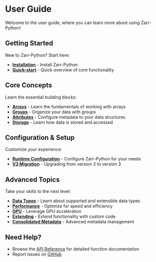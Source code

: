 # User Guide

Welcome to the user guide, where you can learn more about using Zarr-Python!

## Getting Started

New to Zarr-Python? Start here:

- **[Installation](installation.md)** - Install Zarr-Python
- **[Quick-start](../quick-start.md)** - Quick overview of core functionality

## Core Concepts

Learn the essential building blocks:

- **[Arrays](arrays.md)** - Learn the fundamentals of working with arrays
- **[Groups](groups.md)** - Organize your data with groups
- **[Attributes](attributes.md)** - Configure metadata to your data structures
- **[Storage](storage.md)** - Learn how data is stored and accessed

## Configuration & Setup

Customize your experience:

- **[Runtime Configuration](config.md)** - Configure Zarr-Python for your needs
- **[V3 Migration](v3_migration.md)** - Upgrading from version 2 to version 3

## Advanced Topics

Take your skills to the next level:

- **[Data Types](data_types.md)** - Learn about supported and extensible data types
- **[Performance](performance.md)** - Optimize for speed and efficiency
- **[GPU](gpu.md)** - Leverage GPU acceleration
- **[Extending](extending.md)** - Extend functionality with custom code
- **[Consolidated Metadata](consolidated_metadata.md)** - Advanced metadata management

## Need Help?

- Browse the [API Reference](../api/index.md) for detailed function documentation
- Report issues on [GitHub](https://github.com/zarr-developers/zarr-python/issues?q=sort%3Aupdated-desc+is%3Aissue+is%3Aopen)

